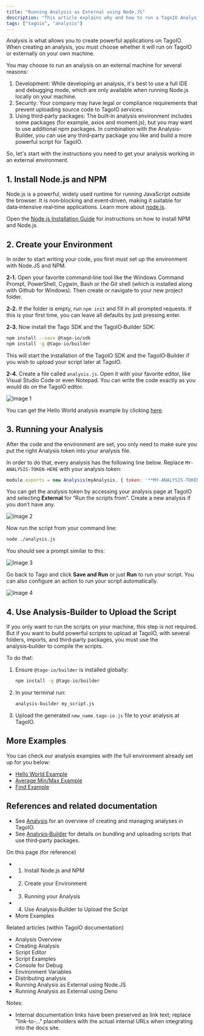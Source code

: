 ```yaml
---
title: "Running Analysis as External using Node.JS"
description: "This article explains why and how to run a TagoIO Analysis externally using Node.js, and provides the first steps to prepare your local environment (installing Node.js and NPM) before running or uploading analyses."
tags: ["tagoio", "analysis"]
---
```

Analysis is what allows you to create powerful applications on TagoIO. When creating an analysis, you must choose whether it will run on TagoIO or externally on your own machine.

You may choose to run an analysis on an external machine for several reasons:

1. Development: While developing an analysis, it's best to use a full IDE and debugging mode, which are only available when running Node.js locally on your machine.
2. Security: Your company may have legal or compliance requirements that prevent uploading source code to TagoIO services.
3. Using third‑party packages: The built‑in analysis environment includes some packages (for example, axios and moment.js), but you may want to use additional npm packages. In combination with the Analysis-Builder, you can use any third‑party package you like and build a more powerful script for TagoIO.

So, let's start with the instructions you need to get your analysis working in an external environment.

## 1. Install Node.js and NPM

Node.js is a powerful, widely used runtime for running JavaScript outside the browser. It is non‑blocking and event‑driven, making it suitable for data‑intensive real‑time applications. Learn more about [node.js](https://nodejs.org/).

Open the [Node.js Installation Guide](https://nodejs.org/en/download/) for instructions on how to install NPM and Node.js.

## 2. Create your Environment

In order to start writing your code, you first must set up the environment with Node.JS and NPM.

**2‑1.** Open your favorite command‑line tool like the Windows Command Prompt, PowerShell, Cygwin, Bash or the Git shell (which is installed along with Github for Windows). Then create or navigate to your new project folder.

**2‑2.** If the folder is empty, run `npm init` and fill in all prompted requests. If this is your first time, you can leave all defaults by just pressing enter.

**2‑3.** Now install the Tago SDK and the TagoIO‑Builder SDK:

```bash
npm install --save @tago-io/sdk
npm install -g @tago-io/builder
```

This will start the installation of the TagoIO SDK and the TagoIO‑Builder if you wish to upload your script later at TagoIO.

**2‑4.** Create a file called `analysis.js`. Open it with your favorite editor, like Visual Studio Code or even Notepad. You can write the code exactly as you would do on the TagoIO editor.

![Image 1](/docs_imagem/tagoio/info-8.png)

You can get the Hello World analysis example by clicking [here](https://raw.githubusercontent.com/tago-io/analysis-example-console/master/analysis.js).

## 3. Running your Analysis

After the code and the environment are set, you only need to make sure you put the right Analysis token into your analysis file.

In order to do that, every analysis has the following line below. Replace `MY-ANALYSIS-TOKEN-HERE` with your analysis token:

```js
module.exports = new Analysis(myAnalysis, { token: '**MY-ANALYSIS-TOKEN-HERE**' } );
```

You can get the analysis token by accessing your analysis page at TagoIO and selecting **External** for “Run the scripts from”. Create a new analysis if you don’t have any.

![Image 2](/docs_imagem/tagoio/1600873613832-4Vc.png)

Now run the script from your command line:

```bash
node ./analysis.js
```

You should see a prompt similar to this:

![Image 3](/docs_imagem/tagoio/Screen-20Shot-202019-03-06-20at-2016.32.35-37A.png)

Go back to Tago and click **Save and Run** or just **Run** to run your script. You can also configure an action to run your script automatically.

![Image 4](/docs_imagem/tagoio/1611084833441-Ers.png)

## 4. Use Analysis‑Builder to Upload the Script

If you only want to run the scripts on your machine, this step is not required. But if you want to build powerful scripts to upload at TagoIO, with several folders, imports, and third‑party packages, you must use the analysis‑builder to compile the scripts.

To do that:

1. Ensure `@tago-io/builder` is installed globally:  
   ```bash
   npm install -g @tago-io/builder
   ```
2. In your terminal run:  
   ```bash
   analysis-builder my_script.js
   ```
3. Upload the generated `new_name.tago-io.js` file to your analysis at TagoIO.

## More Examples

You can check our analysis examples with the full environment already set up for you below:

* [Hello World Example](https://github.com/tago-io/analysis-example-console)
* [Average Min/Max Example](https://github.com/tago-io/analysis-example-avgMinMax)
* [Find Example](https://github.com/tago-io/analysis-example-find)

## References and related documentation

- See [Analysis](/docs/tagoio/analysis/) for an overview of creating and managing analyses in TagoIO.
- See [Analysis‑Builder](../console-for-debug) for details on bundling and uploading scripts that use third‑party packages.

On this page (for reference)
- 1. Install Node.js and NPM
- 2. Create your Environment
- 3. Running your Analysis
- 4. Use Analysis‑Builder to Upload the Script
- More Examples

Related articles (within TagoIO documentation)
- Analysis Overview
- Creating Analysis
- Script Editor
- Script Examples
- Console for Debug
- Environment Variables
- Distributing analysis
- Running Analysis as External using Node.JS
- Running Analysis as External using Deno

Notes:
- Internal documentation links have been preserved as link text; replace "link-to‑..." placeholders with the actual internal URLs when integrating into the docs site.